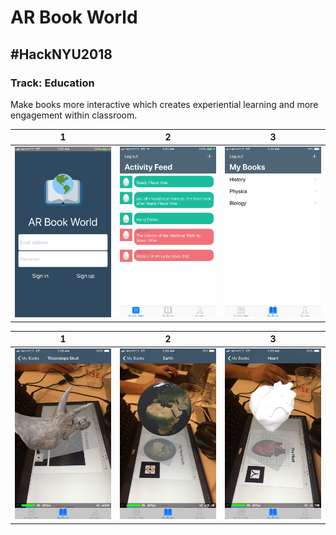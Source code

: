 # AR Book World
## #HackNYU2018
### Track: Education


Make books more interactive which creates experiential learning and more engagement within classroom.


1                            |  2                             | 3
:---------------------------:|:------------------------------:|:------------------------------:
![](images/Welcome.PNG)      |  ![](images/Activity-Feed.PNG) | ![](images/myBooks.PNG)


1                            |  2                             | 3
:---------------------------:|:------------------------------:|:------------------------------:
![](images/Skull2.PNG)      |  ![](images/Skull3.PNG)         | ![](images/Heart.PNG)


